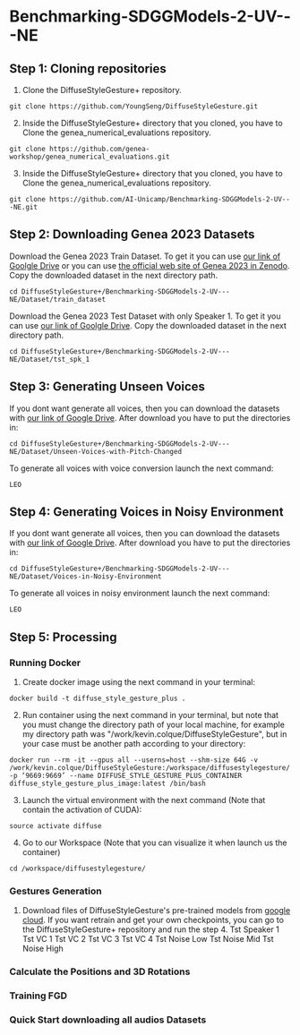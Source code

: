 # Benchmarking-SDGGModels-2-UV---NE

## Step 1: Cloning repositories
1. Clone the DiffuseStyleGesture+ repository.
```angular2html
git clone https://github.com/YoungSeng/DiffuseStyleGesture.git
```

2. Inside the DiffuseStyleGesture+ directory that you cloned, you have to Clone the genea_numerical_evaluations repository.
```angular2html
git clone https://github.com/genea-workshop/genea_numerical_evaluations.git
```

3. Inside the DiffuseStyleGesture+ directory that you cloned, you have to Clone the genea_numerical_evaluations repository.
```angular2html
git clone https://github.com/AI-Unicamp/Benchmarking-SDGGModels-2-UV---NE.git
```

## Step 2: Downloading Genea 2023 Datasets
Download the Genea 2023 Train Dataset. To get it you can use [our link of Goolgle Drive](https://drive.google.com/drive/folders/1GvP67y8Ffi-3Y-pzGoZxMtyGKG0ZHT_4?usp=sharing) or you can use [the official web site of Genea 2023 in Zenodo](https://zenodo.org/records/8199133).  
Copy the downloaded dataset in the next directory path.
```angular2html
cd DiffuseStyleGesture+/Benchmarking-SDGGModels-2-UV---NE/Dataset/train_dataset
```

Download the Genea 2023 Test Dataset with only Speaker 1. To get it you can use [our link of Goolgle Drive](https://drive.google.com/drive/folders/1R-nvdXInAsqvJUuT8EY6fQ0TnbD7jlni?usp=sharing).
Copy the downloaded dataset in the next directory path.
```angular2html
cd DiffuseStyleGesture+/Benchmarking-SDGGModels-2-UV---NE/Dataset/tst_spk_1
```

## Step 3: Generating Unseen Voices
If you dont want generate all voices, then you can download the datasets with [our link of Google Drive](https://drive.google.com/drive/folders/1MkpCmmM0C9dyS5w7wQXKg71UTUPhqbvO?usp=sharing).
After download you have to put the directories in:
```angular2html
cd DiffuseStyleGesture+/Benchmarking-SDGGModels-2-UV---NE/Dataset/Unseen-Voices-with-Pitch-Changed
```

To generate all voices with voice conversion launch the next command:
```angular2html
LEO
```

## Step 4: Generating Voices in Noisy Environment
If you dont want generate all voices, then you can download the datasets with [our link of Google Drive]().
After download you have to put the directories in:
```angular2html
cd DiffuseStyleGesture+/Benchmarking-SDGGModels-2-UV---NE/Dataset/Voices-in-Noisy-Environment
```

To generate all voices in noisy environment launch the next command:
```angular2html
LEO
```

## Step 5: Processing
### Running Docker
1. Create docker image using the next command in your terminal:
```angular2html
docker build -t diffuse_style_gesture_plus .
```

2. Run container using the next command in your terminal, but note that you must change the directory path of your local machine, for example my directory path was "/work/kevin.colque/DiffuseStyleGesture", but in your case must be another path according to your directory:
```angular2html
docker run --rm -it --gpus all --userns=host --shm-size 64G -v /work/kevin.colque/DiffuseStyleGesture:/workspace/diffusestylegesture/ -p ‘9669:9669’ --name DIFFUSE_STYLE_GESTURE_PLUS_CONTAINER diffuse_style_gesture_plus_image:latest /bin/bash
```

3. Launch the virtual environment with the next command (Note that contain the activation of CUDA):
```angular2html
source activate diffuse
```

4. Go to our Workspace (Note that you can visualize it when launch us the container)
```angular2html
cd /workspace/diffusestylegesture/
```

### Gestures Generation
1. Download files of DiffuseStyleGesture's pre-trained models from [google cloud](https://drive.google.com/drive/folders/1V83X4ZNYQZ_u5A1hKW8Tr9_4cui22TNw?usp=sharing).
If you want retrain and get your own checkpoints, you can go to the DiffuseStyleGesture+ repository and run the step 4.
Tst Speaker 1
Tst VC 1
Tst VC 2
Tst VC 3
Tst VC 4
Tst Noise Low
Tst Noise Mid
Tst Noise High

### Calculate the Positions and 3D Rotations



### Training FGD


### Quick Start downloading all audios Datasets

